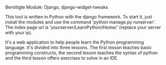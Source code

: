 Benötigte Module: Django, django-widget-tweaks

This tool is written in Python with the django framework. To start it, just install the modules and use the command 
'python manage.py runserver'. The index page url is 'yourserver/LearnPython/Home/' (replace your server with your ip).

It's a web application to help people learn the Python programming language. It's divided into three lessons.
The first lesson teaches basic programming constructs, the second lesson teaches the syntax of python and the third lesson
offers exercises to solve in an IDE.
